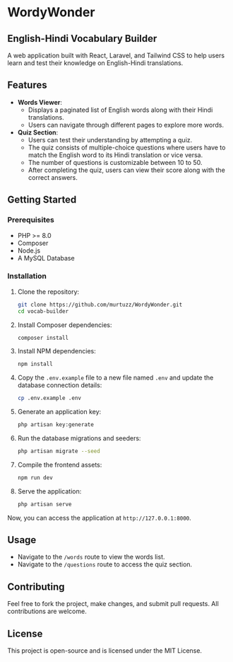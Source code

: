 # WordyWonder

## English-Hindi Vocabulary Builder

A web application built with React, Laravel, and Tailwind CSS to help users learn and test their knowledge on English-Hindi translations.

## Features

- **Words Viewer**:
  - Displays a paginated list of English words along with their Hindi translations.
  - Users can navigate through different pages to explore more words.
- **Quiz Section**:
  - Users can test their understanding by attempting a quiz.
  - The quiz consists of multiple-choice questions where users have to match the English word to its Hindi translation or vice versa.
  - The number of questions is customizable between 10 to 50.
  - After completing the quiz, users can view their score along with the correct answers.

## Getting Started

### Prerequisites

- PHP >= 8.0
- Composer
- Node.js
- A MySQL Database

### Installation

1. Clone the repository:
   ```bash
   git clone https://github.com/murtuzz/WordyWonder.git
   cd vocab-builder
   ```
2. Install Composer dependencies:
   ```bash
   composer install
   ```
3. Install NPM dependencies:
   ```bash
   npm install
   ```
4. Copy the `.env.example` file to a new file named `.env` and update the database connection details:
   ```bash
   cp .env.example .env
   ```
5. Generate an application key:
   ```bash
   php artisan key:generate
   ```
6. Run the database migrations and seeders:
   ```bash
   php artisan migrate --seed
   ```
7. Compile the frontend assets:
   ```bash
   npm run dev
   ```
8. Serve the application:
   ```bash
   php artisan serve
   ```

Now, you can access the application at `http://127.0.0.1:8000`.

## Usage

- Navigate to the `/words` route to view the words list.
- Navigate to the `/questions` route to access the quiz section.

## Contributing

Feel free to fork the project, make changes, and submit pull requests. All contributions are welcome.

## License

This project is open-source and is licensed under the MIT License. 